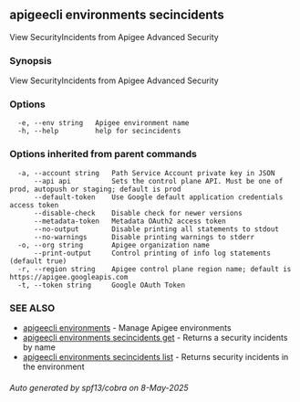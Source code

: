 ## apigeecli environments secincidents

View SecurityIncidents from Apigee Advanced Security

### Synopsis

View SecurityIncidents from Apigee Advanced Security

### Options

```
  -e, --env string   Apigee environment name
  -h, --help         help for secincidents
```

### Options inherited from parent commands

```
  -a, --account string   Path Service Account private key in JSON
      --api api          Sets the control plane API. Must be one of prod, autopush or staging; default is prod
      --default-token    Use Google default application credentials access token
      --disable-check    Disable check for newer versions
      --metadata-token   Metadata OAuth2 access token
      --no-output        Disable printing all statements to stdout
      --no-warnings      Disable printing warnings to stderr
  -o, --org string       Apigee organization name
      --print-output     Control printing of info log statements (default true)
  -r, --region string    Apigee control plane region name; default is https://apigee.googleapis.com
  -t, --token string     Google OAuth Token
```

### SEE ALSO

* [apigeecli environments](apigeecli_environments.md)	 - Manage Apigee environments
* [apigeecli environments secincidents get](apigeecli_environments_secincidents_get.md)	 - Returns a security incidents by name
* [apigeecli environments secincidents list](apigeecli_environments_secincidents_list.md)	 - Returns security incidents in the environment

###### Auto generated by spf13/cobra on 8-May-2025
